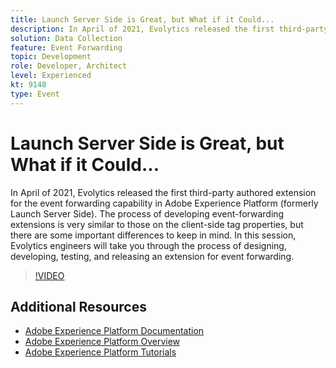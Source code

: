 ```yaml
---
title: Launch Server Side is Great, but What if it Could...
description: In April of 2021, Evolytics released the first third-party authored extension for the event forwarding capability in Adobe Experience Platform (formerly Launch Server Side). The process of developing event-forwarding extensions is very similar to those on the client-side tag properties, but there are some important differences to keep in mind. In this session, Evolytics engineers will take you through the process of designing, developing, testing, and releasing an extension for event forwarding.
solution: Data Collection
feature: Event Forwarding
topic: Development
role: Developer, Architect
level: Experienced
kt: 9148
type: Event
---
```

# Launch Server Side is Great, but What if it Could...

In April of 2021, Evolytics released the first third-party authored extension for the event forwarding capability in Adobe Experience Platform (formerly Launch Server Side). The process of developing event-forwarding extensions is very similar to those on the client-side tag properties, but there are some important differences to keep in mind. In this session, Evolytics engineers will take you through the process of designing, developing, testing, and releasing an extension for event forwarding.

>[!VIDEO](https://video.tv.adobe.com/v/337591/?quality=12&learn=on&hidetitle=true)

## Additional Resources

- [Adobe Experience Platform Documentation](https://experienceleague.adobe.com/docs/experience-platform.html)
- [Adobe Experience Platform Overview](https://experienceleague.adobe.com/docs/experience-platform/landing/home.html)
- [Adobe Experience Platform Tutorials](https://experienceleague.adobe.com/docs/platform-learn/tutorials/overview.html?lang=en)
